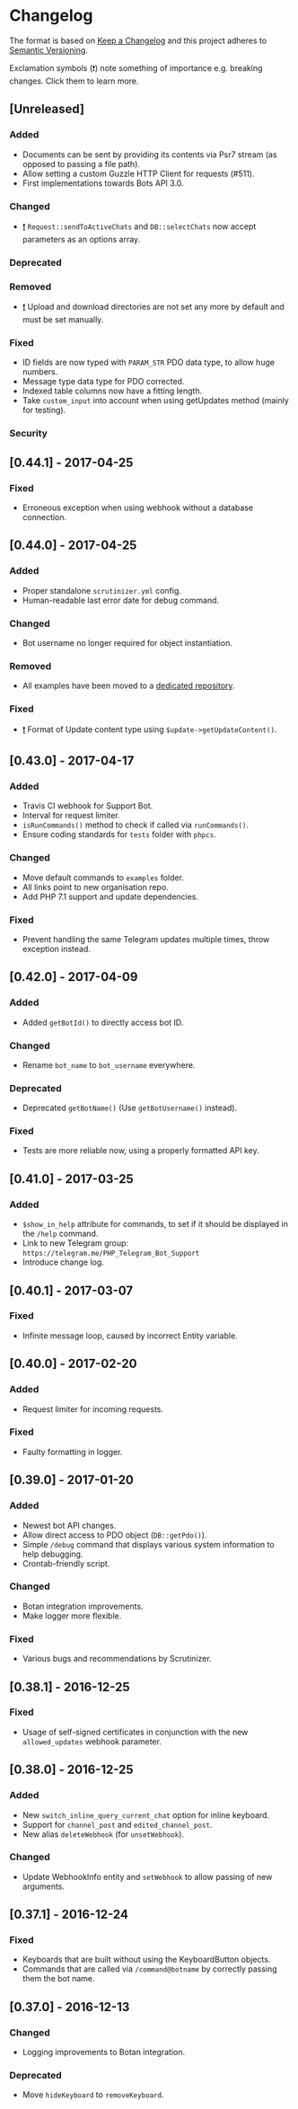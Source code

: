 # Changelog
The format is based on [Keep a Changelog](http://keepachangelog.com/) and this project adheres to [Semantic Versioning](http://semver.org/).

Exclamation symbols (:exclamation:) note something of importance e.g. breaking changes. Click them to learn more.

## [Unreleased]
### Added
- Documents can be sent by providing its contents via Psr7 stream (as opposed to passing a file path).
- Allow setting a custom Guzzle HTTP Client for requests (#511).
- First implementations towards Bots API 3.0.
### Changed
- [:exclamation:][unreleased-bc-chats-params-array] `Request::sendToActiveChats` and `DB::selectChats` now accept parameters as an options array.
### Deprecated
### Removed
- [:exclamation:][unreleased-bc-up-download-directory] Upload and download directories are not set any more by default and must be set manually.
### Fixed
- ID fields are now typed with `PARAM_STR` PDO data type, to allow huge numbers.
- Message type data type for PDO corrected.
- Indexed table columns now have a fitting length.
- Take `custom_input` into account when using getUpdates method (mainly for testing).
### Security

## [0.44.1] - 2017-04-25
### Fixed
- Erroneous exception when using webhook without a database connection.

## [0.44.0] - 2017-04-25
### Added
- Proper standalone `scrutinizer.yml` config.
- Human-readable last error date for debug command.
### Changed
- Bot username no longer required for object instantiation.
### Removed
- All examples have been moved to a [dedicated repository](https://github.com/php-telegram-bot/example-bot).
### Fixed
- [:exclamation:][0.44.0-bc-update-content-type] Format of Update content type using `$update->getUpdateContent()`.

## [0.43.0] - 2017-04-17
### Added
- Travis CI webhook for Support Bot.
- Interval for request limiter.
- `isRunCommands()` method to check if called via `runCommands()`.
- Ensure coding standards for `tests` folder with `phpcs`.
### Changed
- Move default commands to `examples` folder.
- All links point to new organisation repo.
- Add PHP 7.1 support and update dependencies.
### Fixed
- Prevent handling the same Telegram updates multiple times, throw exception instead.

## [0.42.0] - 2017-04-09
### Added
- Added `getBotId()` to directly access bot ID.
### Changed
- Rename `bot_name` to `bot_username` everywhere.
### Deprecated
- Deprecated `getBotName()` (Use `getBotUsername()` instead).
### Fixed
- Tests are more reliable now, using a properly formatted API key.

## [0.41.0] - 2017-03-25
### Added
- `$show_in_help` attribute for commands, to set if it should be displayed in the `/help` command.
- Link to new Telegram group: `https://telegram.me/PHP_Telegram_Bot_Support`
- Introduce change log.

## [0.40.1] - 2017-03-07
### Fixed
- Infinite message loop, caused by incorrect Entity variable.

## [0.40.0] - 2017-02-20
### Added
- Request limiter for incoming requests.
### Fixed
- Faulty formatting in logger.

## [0.39.0] - 2017-01-20
### Added
- Newest bot API changes.
- Allow direct access to PDO object (`DB::getPdo()`).
- Simple `/debug` command that displays various system information to help debugging.
- Crontab-friendly script.
### Changed
- Botan integration improvements.
- Make logger more flexible.
### Fixed
- Various bugs and recommendations by Scrutinizer.

## [0.38.1] - 2016-12-25
### Fixed
- Usage of self-signed certificates in conjunction with the new `allowed_updates` webhook parameter.

## [0.38.0] - 2016-12-25
### Added
- New `switch_inline_query_current_chat` option for inline keyboard.
- Support for `channel_post` and `edited_channel_post`.
- New alias `deleteWebhook` (for `unsetWebhook`).
### Changed
- Update WebhookInfo entity and `setWebhook` to allow passing of new arguments.

## [0.37.1] - 2016-12-24
### Fixed
- Keyboards that are built without using the KeyboardButton objects.
- Commands that are called via `/command@botname` by correctly passing them the bot name.

## [0.37.0] - 2016-12-13
### Changed
- Logging improvements to Botan integration.
### Deprecated
- Move `hideKeyboard` to `removeKeyboard`.

[unreleased-bc-chats-params-array]: https://github.com/php-telegram-bot/core/wiki/Breaking-backwards-compatibility#unreleased
[unreleased-bc-up-download-directory]: https://github.com/php-telegram-bot/core/wiki/Breaking-backwards-compatibility#unreleased
[0.44.0-bc-update-content-type]: https://github.com/php-telegram-bot/core/wiki/Breaking-backwards-compatibility#update-getupdatecontent
